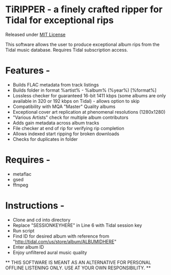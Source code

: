 # TiRIPPER - a finely crafted ripper for Tidal for exceptional rips

Released under [MIT License](http://en.wikipedia.org/wiki/MIT_License)

This software allows the user to produce exceptional album rips from the Tidal music database. Requires Tidal subscription access.


# Features -

* Builds FLAC metadata from track listings
* Builds folder in format %artist% - %album% (%year%) [%format%]
* Lossless checker for guaranteed 16-bit 1411 kbps (some albums are only available in 320 or 192 kbps on Tidal) - allows option to skip
* Compatibility with MQA "Master" Quality albums
* Exceptional cover art replication at phenomenal resolutions (1280x1280)
* "Various Artists" check for multiple album contributors 
* Adds gain metadata across album tracks
* File checker at end of rip for verifying rip completion
* Allows indexed start ripping for broken downloads
* Checks for duplicates in folder


# Requires -
* metaflac 
* gsed
* ffmpeg


# Instructions -

* Clone and cd into directory
* Replace "SESSIONKEYHERE" in Line 6 with Tidal session key
* Run script
* Find ID for desired album with reference from "http://tidal.com/us/store/album/ALBUMIDHERE"
* Enter album ID
* Enjoy unfiltered aural music quality

** THIS SOFTWARE IS MEANT AS AN ALTERNATIVE FOR PERSONAL OFFLINE LISTENING ONLY. USE AT YOUR OWN RESPONSIBILITY. **
